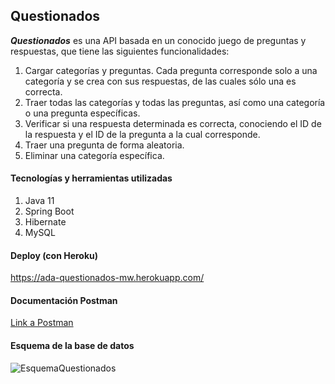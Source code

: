 ## Questionados

***Questionados*** es una API basada en un conocido juego de preguntas y respuestas, que tiene las siguientes funcionalidades:

1. Cargar categorías y preguntas. Cada pregunta corresponde solo a una categoría y se crea con sus respuestas, de las cuales sólo una es correcta.
2. Traer todas las categorías y todas las preguntas, así como una categoría o una pregunta específicas.
3. Verificar si una respuesta determinada es correcta, conociendo el ID de la respuesta y el ID de la pregunta a la cual corresponde.
4. Traer una pregunta de forma aleatoria.
5. Eliminar una categoría específica.

#### Tecnologías y herramientas utilizadas

1. Java 11
2. Spring Boot
3. Hibernate
4. MySQL

#### Deploy (con Heroku)

https://ada-questionados-mw.herokuapp.com/

#### Documentación Postman

[Link a Postman](https://web.postman.co/workspace/f489c586-9526-482c-817a-e53fe9983fc9/documentation/16169865-91f16ba2-3a14-436a-af46-bb51bcdf54a6)

#### Esquema de la base de datos

![EsquemaQuestionados](https://user-images.githubusercontent.com/79877606/139946951-72ac88e4-7f77-436a-b0b5-25a393a2e004.png)
